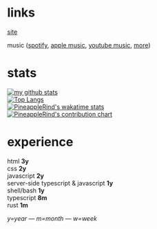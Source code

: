 # links
[site](https://pineapplerind.xyz)

music ([spotify](https://open.spotify.com/artist/1mxdLhD07JVKCqNvbzW3l0), [apple music](https://music.apple.com/artist/pineapplerind/1606851499), [youtube music](https://music.youtube.com/search?q=pineapplerind), [more](https://artists.landr.com/pr))
# stats

[![my github stats](https://github-readme-stats.vercel.app/api?username=pineapplerind&count_private=true&include_all_commits=true&theme=tokyonight&hide-border=true)](https://github.com/pineapplerind)
<br>
[![Top Langs](https://github-readme-stats.vercel.app/api/top-langs/?username=pineapplerind&show_icons=true&theme=tokyonight&layout=compact)](https://github.com/pineapplerind)
<br>
[![PineappleRind's wakatime stats](https://github-readme-stats.vercel.app/api/wakatime?username=pineapplerind&theme=tokyonight&layout=compact)](https://github.com/pineapplerind)
<br>
[![PineappleRind's contribution chart](https://activity-graph.herokuapp.com/graph?username=pineapplerind&bg_color=1A1B27&color=eeeeee&line=F87f5d&point=F8af9d)](https://github.com/pineapplerind)

# experience
html **3y**<br>css **2y**<br>javascript **2y**<br>  server-side typescript & javascript **1y**<br> shell/bash **1y**  <br> typescript **8m** <br>rust **1m**

*y=year — m=month — w=week*
